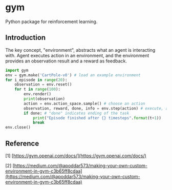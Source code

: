 # gym

Python package for reinforcement learning.

## Introduction

The key concept, "environment", abstracts what an agent is interacting with. Agent executes action in an environment, and the environment provides an observation result and a reward as feedback.

```python
import gym
env = gym.make('CartPole-v0') # load an example environment
for i_episode in range(20):
    observation = env.reset()
    for t in range(100):
        env.render()
        print(observation)
        action = env.action_space.sample() # choose an action
        observation, reward, done, info = env.step(action) # execute, and get reward
        if done: # "done" indicates ending of the task
            print("Episode finished after {} timesteps".format(t+1))
            break
env.close()
```



## Reference

\[1] [https://gym.openai.com/docs/](https://gym.openai.com/docs/)

\[2] [https://medium.com/@apoddar573/making-your-own-custom-environment-in-gym-c3b65ff8cdaa](https://medium.com/@apoddar573/making-your-own-custom-environment-in-gym-c3b65ff8cdaa)

